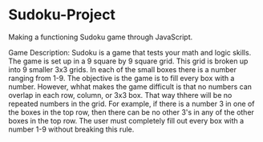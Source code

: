 # Sudoku-Project
Making a functioning Sudoku game through JavaScript.

Game Description:
Sudoku is a game that tests your math and logic skills. The game is set up in a 9 square by 9 square grid. This grid is broken up into 9 smaller 3x3 grids. In each of the small boxes there is a number ranging from 1-9. The objective is the game is to fill every box with a number. However, whhat makes the game difficult is that no numbers can overlap in each row, column, or 3x3 box. That way thhere will be no repeated numbers in the grid. For example, if there is a number 3 in one of the boxes in the top row, then there can be no other 3's in any of the other boxes in the top row. The user must completely fill out every box with a number 1-9 without breaking this rule.

